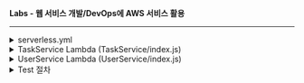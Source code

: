 **Labs - 웹 서비스 개발/DevOps에 AWS 서비스 활용**

---

<details>
<summary>serverless.yml</summary>

```yml
service: task-user-service

frameworkVersion: '4'

# 프로바이더 설정
provider:
  name: aws
  runtime: nodejs20.x
  region: ap-northeast-2  # 서울 리전
  stage: ${opt:stage, 'dev'}  # 기본 스테이지는 dev
  
  # IAM 역할 권한 설정
  iam:
    role:
      statements:
        - Effect: Allow
          Action:
            - logs:CreateLogGroup
            - logs:CreateLogStream
            - logs:PutLogEvents
          Resource: '*'

# 함수 정의
functions:
  # Task 서비스 함수
  taskService:
    handler: TaskService/index.handler
    events:
      - http:
          path: /tasks
          method: get
          cors: true  # CORS 활성화
      - http:
          path: /tasks
          method: post
          cors: true
    environment:
      STAGE: ${self:provider.stage}

  # User 서비스 함수
  userService:
    handler: UserService/index.handler
    events:
      - http:
          path: /users
          method: get
          cors: true
      - http:
          path: /users
          method: post
          cors: true
    environment:
      STAGE: ${self:provider.stage}

# 사용자 정의 리소스
resources:
  Resources:
    # API Gateway 응답 헤더 설정
    GatewayResponseDefault4XX:
      Type: 'AWS::ApiGateway::GatewayResponse'
      Properties:
        ResponseParameters:
          gatewayresponse.header.Access-Control-Allow-Origin: "'*'"
          gatewayresponse.header.Access-Control-Allow-Headers: "'*'"
        ResponseType: DEFAULT_4XX
        RestApiId:
          Ref: 'ApiGatewayRestApi'
    
    GatewayResponseDefault5XX:
      Type: 'AWS::ApiGateway::GatewayResponse'
      Properties:
        ResponseParameters:
          gatewayresponse.header.Access-Control-Allow-Origin: "'*'"
          gatewayresponse.header.Access-Control-Allow-Headers: "'*'"
        ResponseType: DEFAULT_5XX
        RestApiId:
          Ref: 'ApiGatewayRestApi'

# 커스텀 설정
custom:
  # 스테이지별 설정
  stages:
    dev:
      logLevel: DEBUG
    prod:
      logLevel: ERROR

# 플러그인 설정
plugins:
  - serverless-offline  # 로컬 테스트용 플러그인

package:
  patterns:
    - '!node_modules/**'  # node_modules 제외
    - '!.git/**'          # .git 폴더 제외

```
</details>


<details>
<summary>TaskService Lambda (TaskService/index.js)</summary>

```JavaScript
'use strict';

const tasks = [];

const handler = async (event) => {
    try {
        const httpMethod = event.httpMethod;
        
        switch (httpMethod) {
            case 'GET':
                return {
                    statusCode: 200,
                    headers: {
                        'Content-Type': 'application/json',
                        'Access-Control-Allow-Origin': '*',
                        'Access-Control-Allow-Credentials': true
                    },
                    body: JSON.stringify(tasks)
                };
                
            case 'POST':
                const task = JSON.parse(event.body);
                tasks.push(task);
                return {
                    statusCode: 201,
                    headers: {
                        'Content-Type': 'application/json',
                        'Access-Control-Allow-Origin': '*',
                        'Access-Control-Allow-Credentials': true
                    },
                    body: JSON.stringify(task)
                };
                
            default:
                return {
                    statusCode: 400,
                    body: JSON.stringify({ message: '지원하지 않는 HTTP 메소드입니다.' })
                };
        }
    } catch (error) {
        console.error('Error:', error);
        return {
            statusCode: 500,
            body: JSON.stringify({ 
                message: '서버 에러가 발생했습니다.',
                error: error.message 
            })
        };
    }
};

module.exports = { handler };
```
</details>

<details>
<summary>UserService  Lambda (UserService/index.js)</summary>

```JavaScript
'use strict';

const users = [];

const handler = async (event) => {
    try {
        const httpMethod = event.httpMethod;
        
        switch (httpMethod) {
            case 'GET':
                return {
                    statusCode: 200,
                    headers: {
                        'Content-Type': 'application/json',
                        'Access-Control-Allow-Origin': '*',
                        'Access-Control-Allow-Credentials': true
                    },
                    body: JSON.stringify(users)
                };
                
            case 'POST':
                const user = JSON.parse(event.body);
                users.push(user);
                return {
                    statusCode: 201,
                    headers: {
                        'Content-Type': 'application/json',
                        'Access-Control-Allow-Origin': '*',
                        'Access-Control-Allow-Credentials': true
                    },
                    body: JSON.stringify(user)
                };
                
            default:
                return {
                    statusCode: 400,
                    body: JSON.stringify({ message: '지원하지 않는 HTTP 메소드입니다.' })
                };
        }
    } catch (error) {
        console.error('Error:', error);
        return {
            statusCode: 500,
            body: JSON.stringify({ 
                message: '서버 에러가 발생했습니다.',
                error: error.message 
            })
        };
    }
};

module.exports = { handler };
```
</details>

<details>
<summary>Test 절차</summary>
    1. package 설치</br>
    npm install --save-dev serverless@4 serverless-offline</br>
    </br>
    2. deploy</br>
    serverless deploy --verbose</br>
    </br>
    3. deploy 후 엔드포인트 확인</br>
    endpoints:</br>
    GET - https://al9likgcld.execute-api.ap-northeast-2.amazonaws.com/dev/tasks</br>
    POST - https://al9likgcld.execute-api.ap-northeast-2.amazonaws.com/dev/tasks</br>
    GET - https://al9likgcld.execute-api.ap-northeast-2.amazonaws.com/dev/users</br>
    POST - https://al9likgcld.execute-api.ap-northeast-2.amazonaws.com/dev/users</br>
    </br>
    functions:</br>
    taskService: task-user-service-dev-taskService (1.3 kB)</br>
    userService: task-user-service-dev-userService (1.3 kB)</br>
    </br>
    4. Lambda 함수 수행 로그 확인 (terminal 창 각각 띄워 서 로그 모너터링)</br>
    serverless logs --function taskService --tail</br>
    <br>
    5. postman 테스트</br>
        A-1) TaskService POST</br>
        URL: https://al9likgcld.execute-api.ap-northeast-2.amazonaws.com/dev/tasks</br>
        Header에 Content-Type = application/json 추가</br>
        Body에 입력할 json</br>

        ```Json
          {
            "title": "새로운 태스크1",
            "description": "태스크 설명1",
            "dueDate": "2024-11-02"
          }
        ```
  </details>




